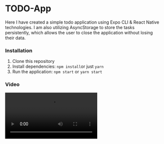 # TODO-App

Here I have created a simple todo application using Expo CLI & React Native technologies. I am also utilizing AsyncStorage to store the tasks persistently, which allows the user to close the application without losing their data.

### Installation

1. Clone this repository
2. Install dependencies: `npm install`or just `yarn`
3. Run the application: `npm start` or `yarn start`

### Video

![Demo video of the TODO-App](./video.mp4)
